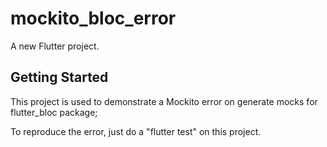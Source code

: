 # mockito_bloc_error

A new Flutter project.

## Getting Started

This project is used to demonstrate a Mockito error on generate mocks for flutter_bloc package;

To reproduce the error, just do a "flutter test" on this project.
